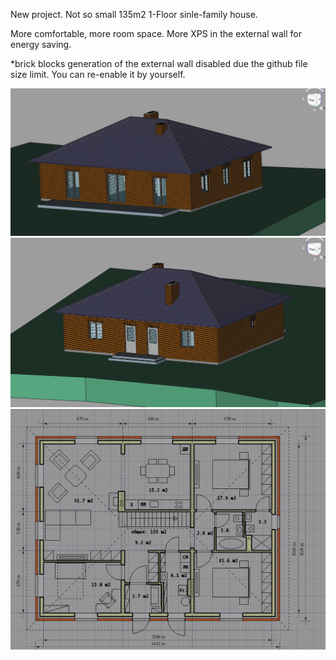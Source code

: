 New project. Not so small 135m2 1-Floor sinle-family house.

More comfortable, more room space. More XPS in the external wall for energy saving.

*brick blocks generation of the external wall disabled due the github file size limit. You can re-enable it by yourself.

![GitHub Logo](3d_south2.png)
![GitHub Logo](3d_north2.png)
![GitHub Logo](plan_v8.png)
